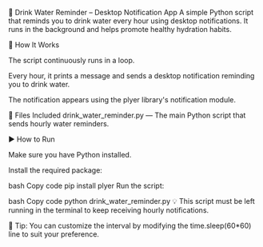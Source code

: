 🎯 Drink Water Reminder – Desktop Notification App
A simple Python script that reminds you to drink water every hour using desktop notifications. It runs in the background and helps promote healthy hydration habits.

📌 How It Works

The script continuously runs in a loop.

Every hour, it prints a message and sends a desktop notification reminding you to drink water.

The notification appears using the plyer library's notification module.

📁 Files Included
drink_water_reminder.py — The main Python script that sends hourly water reminders.

▶️ How to Run

Make sure you have Python installed.

Install the required package:

bash
Copy code
pip install plyer
Run the script:

bash
Copy code
python drink_water_reminder.py
💡 This script must be left running in the terminal to keep receiving hourly notifications.

📎 Tip: You can customize the interval by modifying the time.sleep(60*60) line to suit your preference.
